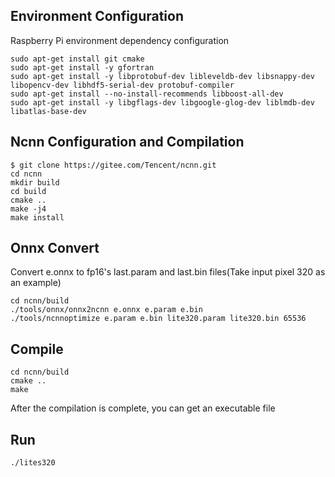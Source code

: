 ## Environment Configuration
Raspberry Pi environment dependency configuration  
```
sudo apt-get install git cmake
sudo apt-get install -y gfortran
sudo apt-get install -y libprotobuf-dev libleveldb-dev libsnappy-dev libopencv-dev libhdf5-serial-dev protobuf-compiler
sudo apt-get install --no-install-recommends libboost-all-dev
sudo apt-get install -y libgflags-dev libgoogle-glog-dev liblmdb-dev libatlas-base-dev

```
## Ncnn Configuration and Compilation
```
$ git clone https://gitee.com/Tencent/ncnn.git
cd ncnn
mkdir build
cd build
cmake ..
make -j4
make install
```
## Onnx Convert
Convert e.onnx to fp16's last.param and last.bin files(Take input pixel 320 as an example)  
```
cd ncnn/build
./tools/onnx/onnx2ncnn e.onnx e.param e.bin 
./tools/ncnnoptimize e.param e.bin lite320.param lite320.bin 65536
```
## Compile
```
cd ncnn/build
cmake ..
make
```
After the compilation is complete, you can get an executable file
## Run
```
./lites320
```
